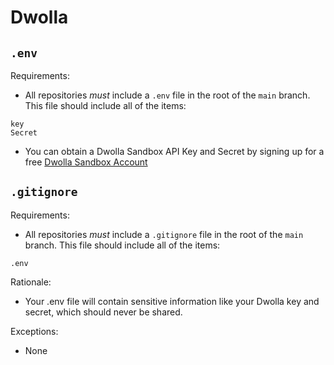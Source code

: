# Dwolla

## `.env`

Requirements:

* All repositories _must_ include a `.env` file in the root of the `main` branch. This file should include all of the items:

```
key
Secret

```

* You can obtain a Dwolla Sandbox API Key and Secret by signing up for a free [Dwolla Sandbox Account](https://accounts-sandbox.dwolla.com/login)

## `.gitignore`

Requirements:

* All repositories _must_ include a `.gitignore` file in the root of the `main` branch. This file should include all of the items:

```
.env

```

Rationale:

* Your .env file will contain sensitive information like your Dwolla key and secret, which should never be shared.

Exceptions:

* None